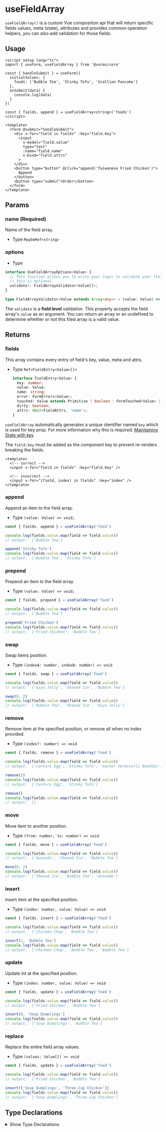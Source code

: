 # useFieldArray

`useFieldArray()` is a custom Vue composition api that will return specific fields values, meta (state), attributes and provides common operation helpers, you can also add validation for those fields.

## Usage

```vue
<script setup lang="ts">
import { useForm, useFieldArray } from '@vorms/core'

const { handleSubmit } = useForm({
  initialValues: {
    foods: ['Bubble Tea', 'Stinky Tofu', 'Scallion Pancake']
  },
  onSubmit(data) {
    console.log(data)
  }
})

const { fields, append } = useFieldArray<string>('foods')
</script>

<template>
  <form @submit="handleSubmit">
    <div v-for="field in fields" :key="field.key">
      <input 
        v-model="field.value" 
        type="text" 
        :name="field.name" 
        v-bind="field.attrs"
      >
    </div>
    <button type="button" @click="append('Taiwanese Fried Chicken')">
      Append
    </button>
    <button type="submit">Order</button>
  </form>
</template>
```

## Params

### name (Required)

Name of the field array.

- Type `MaybeRef<string>`

### options

- Type

```ts
interface UseFieldArrayOptions<Value> {
  // This function allows you to write your logic to validate your field,
  // this is optional.
  validate?: FieldArrayValidator<Value[]>;
}

type FieldArrayValidator<Value extends Array<any>> = (value: Value) => FormErrors<Value> | void | Promise<FormErrors<Value> | void>;
```

The `validate` is a **field level** validation. This property accepts the field array's `value` as an argument. You can return an array or an undefined to determine whether or not this filed array is a valid value.

## Returns

### fields

This array contains every entry of field's key, value, meta and attrs.

- Type `Ref<FieldEntry<Value>[]>`

  ```ts
  interface FieldEntry<Value> {
    key: number;
    value: Value;
    name: string;
    error: FormErrors<Value>;
    touched: Value extends Primitive ? boolean : FormTouched<Value> | undefined;
    dirty: boolean;
    attrs: Omit<FieldAttrs, 'name'>;
  }
  ```

`useFieldArray` automatically generates a unique identifier named `key` which is used for key prop. For more information why this is required: [Maintaining State with key](https://vuejs.org/guide/essentials/list.html#maintaining-state-with-key)

The `field.key` must be added as the component key to prevent re-renders breaking the fields.

```vue
<template>
  <!-- correct -->
  <input v-for="field in fields" :key="field.key" />

  <!-- incorrect -->
  <input v-for="(field, index) in fields" :key="index" />
</template>
```

### append

Append an item to the field array.

- Type `(value: Value) => void;`

```ts
const { fields, append } = useFieldArray('food')

console.log(fields.value.map(field => field.value))
// output:  ['Bubble Tea']

append('Stinky Tofu')
console.log(fields.value.map(field => field.value))
// output:  ['Bubble Tea', 'Stinky Tofu']
```

### prepend

Prepend an item to the field array.

- Type `(value: Value) => void;`

```ts
const { fields, prepend } = useFieldArray('food')

console.log(fields.value.map(field => field.value))
// output:  ['Bubble Tea']

prepend('Fried Chicken')
console.log(fields.value.map(field => field.value))
// output:  ['Fried Chicken', 'Bubble Tea']
```

### swap

Swap items position.

- Type `(indexA: number, indexB: number) => void`

```ts
const { fields, swap } = useFieldArray('food')

console.log(fields.value.map(field => field.value))
// output:  ['Aiyu Jelly', 'Shaved Ice', 'Bubble Tea']

swap(0, 2)
console.log(fields.value.map(field => field.value))
// output:  ['Bubble Tea', 'Shaved Ice', 'Aiyu Jelly']
```

### remove

Remove item at the specified position, or remove all when no index provided.

- Type `(index?: number) => void`

```ts
const { fields, remove } = useFieldArray('food')

console.log(fields.value.map(field => field.value))
// output:  ['Century Egg', 'Stinky Tofu', 'Oyster Vermicelli Noodles']

remove(2)
console.log(fields.value.map(field => field.value))
// output:  ['Century Egg', 'Stinky Tofu']

remove()
console.log(fields.value.map(field => field.value))
// output:  []
```

### move

Move item to another position.

- Type `(from: number, to: number) => void`

```ts
const { fields, move } = useFieldArray('food')

console.log(fields.value.map(field => field.value))
// output:  ['Avocado', 'Shaved Ice', 'Bubble Tea']

move(0, 2)
console.log(fields.value.map(field => field.value))
// output:  ['Shaved Ice', 'Bubble Tea', 'Avocado']
```

### insert

Insert item at the specified position.

- Type `(index: number, value: Value) => void`

```ts
const { fields, insert } = useFieldArray('food')

console.log(fields.value.map(field => field.value))
// output:  ['Chicken Chop', 'Bubble Tea']

insert(1, 'Bubble Tea')
console.log(fields.value.map(field => field.value))
// output:  ['Chicken Chop', 'Bubble Tea', 'Bubble Tea']
```

### update

Update int at the specified position.

- Type `(index: number, value: Value) => void`

```ts
const { fields, update } = useFieldArray('food')

console.log(fields.value.map(field => field.value))
// output:  ['Fried Chicken', 'Bubble Tea']

insert(0, 'Soup Dumplings')
console.log(fields.value.map(field => field.value))
// output:  ['Soup Dumplings', 'Bubble Tea']
```

### replace

Replace the entire field array values.

- Type `(values: Value[]) => void`

```ts
const { fields, update } = useFieldArray('food')

console.log(fields.value.map(field => field.value))
// output:  ['Fried Chicken', 'Bubble Tea']

insert(['Soup Dumplings', 'Three-Cup Chicken'])
console.log(fields.value.map(field => field.value))
// output:  ['Soup Dumplings', 'Three-Cup Chicken']
```

## Type Declarations

<details>
  <summary>Show Type Declarations</summary>

  ```ts
  function useFieldArray <Value>(name: MaybeRef<string>, options?: UseFieldArrayOptions<Value>): UseFieldArrayReturn<Value>

  interface UseFieldArrayOptions<Value> {
    validate?: FieldArrayValidator<Value[]>;
  }

  type FieldArrayValidator<Value extends Array<any>> = (value: Value) => FormErrors<Value> | void | Promise<FormErrors<Value> | void>;

  type UseFieldArrayReturn<Value> = {
    fields: Ref<FieldEntry<Value>[]>;
    append: (value: Value) => void;
    prepend: (value: Value) => void;
    swap: (indexA: number, indexB: number) => void;
    remove: (index?: number) => void;
    move: (from: number, to: number) => void;
    insert: (index: number, value: Value) => void;
    update: (index: number, value: Value) => void;
    replace: (values: Value[]) => void;
  };

  interface FieldEntry<Value> {
    key: number;
    value: Value;
    name: string;
    error: FormErrors<Value>;
    touched: Value extends Primitive ? boolean : FormTouched<Value> | undefined;
    dirty: boolean;
    attrs: Omit<FieldAttrs, 'name'>;
  }
  ```

</details>
